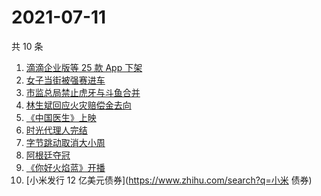 # 2021-07-11

共 10 条

<!-- BEGIN -->
<!-- 最后更新时间 Sun Jul 11 2021 15:05:59 GMT+0800 (China Standard Time) -->

1. [滴滴企业版等 25 款 App 下架](https://www.zhihu.com/search?q=滴滴)
2. [女子当街被强赛进车](https://www.zhihu.com/search?q=女子被强赛进车)
3. [市监总局禁止虎牙与斗鱼合并](https://www.zhihu.com/search?q=虎牙斗鱼合并)
4. [林生斌回应火灾赔偿金去向](https://www.zhihu.com/search?q=林生斌)
5. [《中国医生》上映](https://www.zhihu.com/search?q=中国医生)
6. [时光代理人完结](https://www.zhihu.com/search?q=时光代理人)
7. [字节跳动取消大小周](https://www.zhihu.com/search?q=字节跳动)
8. [阿根廷夺冠](https://www.zhihu.com/search?q=阿根廷赢了)
9. [《你好火焰蓝》开播](https://www.zhihu.com/search?q=你好火焰蓝)
10. [小米发行 12 亿美元债券](https://www.zhihu.com/search?q=小米 债券)

<!-- END -->
